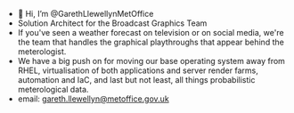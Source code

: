 - 👋 Hi, I’m @GarethLlewellynMetOffice
- Solution Architect for the Broadcast Graphics Team
- If you've seen a weather forecast on television or on social media, we're the team that handles the graphical playthroughs that appear behind the meterologist.
- We have a big push on for moving our base operating system away from RHEL, virtualisation of both applications and server render farms, automation and IaC, and last but not least, all things probabilistic meterological data.
- email: gareth.llewellyn@metoffice.gov.uk

<!---
GarethLlewellynMetOffice/GarethLlewellynMetOffice is a ✨ special ✨ repository because its `README.md` (this file) appears on your GitHub profile.
You can click the Preview link to take a look at your changes.
--->
